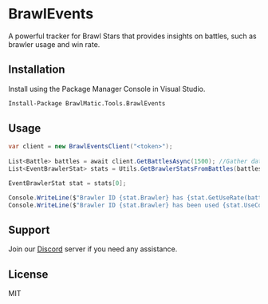 # BrawlEvents
A powerful tracker for Brawl Stars that provides insights on battles, such as brawler usage and win rate.

## Installation
Install using the Package Manager Console in Visual Studio.
```ps
Install-Package BrawlMatic.Tools.BrawlEvents
```

## Usage
```cs
var client = new BrawlEventsClient("<token>");
    
List<Battle> battles = await client.GetBattlesAsync(1500); //Gather data from 1500 recent battles around the game
List<EventBrawlerStat> stats = Utils.GetBrawlerStatsFromBattles(battles, 16000020); //Parse stats from those previously fetched battles

EventBrawlerStat stat = stats[0];

Console.WriteLine($"Brawler ID {stat.Brawler} has {stat.GetUseRate(battles.Count)}% use rate, and {stat.GetWinRate()}% win rate in the map ID {stat.Map}."); //Brawler ID 16000020 has 3.87% use rate, and 31.03% win rate in the map ID 15000051.
Console.WriteLine($"Brawler ID {stat.Brawler} has been used {stat.UseCount} times and have won {stat.WinCount} times in the map ID {stat.Map}.");//Brawler ID 16000020 has been used 73 times and have won 27 times in the map ID 15000051.
```

## Support
Join our [Discord](https://discord.gg/AcE7W8h59D) server if you need any assistance.

## License
MIT